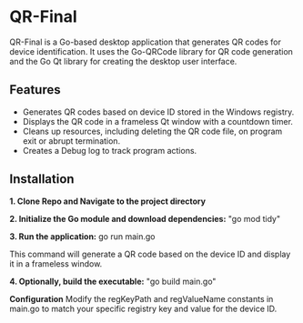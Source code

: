 # QR-Final

QR-Final is a Go-based desktop application that generates QR codes for device identification. It uses the Go-QRCode library for QR code generation and the Go Qt library for creating the desktop user interface.

## Features

- Generates QR codes based on device ID stored in the Windows registry.
- Displays the QR code in a frameless Qt window with a countdown timer.
- Cleans up resources, including deleting the QR code file, on program exit or abrupt termination.
- Creates a Debug log to track program actions.

## Installation
**1. Clone Repo and Navigate to the project directory**

**2. Initialize the Go module and download dependencies:**
"go mod tidy"

**3. Run the application:**
go run main.go

This command will generate a QR code based on the device ID and display it in a frameless window.

**4. Optionally, build the executable:**
"go build main.go"

**Configuration**
Modify the regKeyPath and regValueName constants in main.go to match your specific registry key and value for the device ID.
